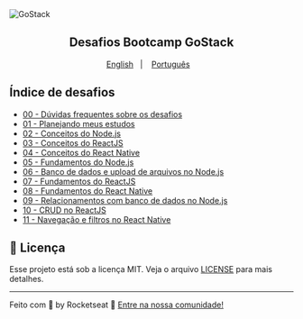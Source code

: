 <img alt="GoStack" src="https://storage.googleapis.com/golden-wind/bootcamp-gostack/header-desafios.png" />
<h2 align="center">
  Desafios Bootcamp GoStack
</h2>

<p align="center">
  <a href="README.en.md">English</a>&nbsp;&nbsp;&nbsp;|&nbsp;&nbsp;&nbsp;
  <a href="README.md">Português</a>&nbsp;&nbsp;&nbsp;
</p>

## Índice de desafios

- [00 - Dúvidas frequentes sobre os desafios](https://github.com/rocketseat/bootcamp-gostack-desafios/tree/master/faq-desafios)
- [01 - Planejando meus estudos](https://github.com/Rocketseat/bootcamp-gostack-desafios/tree/master/desafio-01)
- [02 - Conceitos do Node.js](https://github.com/Rocketseat/bootcamp-gostack-desafios/tree/master/desafio-conceitos-nodejs)
- [03 - Conceitos do ReactJS](https://github.com/Rocketseat/bootcamp-gostack-desafios/tree/master/desafio-conceitos-reactjs)
- [04 - Conceitos do React Native](https://github.com/Rocketseat/bootcamp-gostack-desafios/tree/master/desafio-conceitos-react-native)
- [05 - Fundamentos do Node.js](https://github.com/Rocketseat/bootcamp-gostack-desafios/tree/master/desafio-fundamentos-nodejs)
- [06 - Banco de dados e upload de arquivos no Node.js](https://github.com/Rocketseat/bootcamp-gostack-desafios/tree/master/desafio-database-upload)
- [07 - Fundamentos do ReactJS](https://github.com/Rocketseat/bootcamp-gostack-desafios/tree/master/desafio-fundamentos-reactjs)
- [08 - Fundamentos do React Native](https://github.com/Rocketseat/bootcamp-gostack-desafios/tree/master/desafio-fundamentos-react-native)
- [09 - Relacionamentos com banco de dados no Node.js](https://github.com/Rocketseat/bootcamp-gostack-desafios/tree/master/desafio-database-relations)
- [10 - CRUD no ReactJS](https://github.com/Rocketseat/bootcamp-gostack-desafios/tree/master/desafio-reactjs-crud)
- [11 - Navegação e filtros no React Native](https://github.com/Rocketseat/bootcamp-gostack-desafios/tree/master/desafio-react-native-delivery)

## :memo: Licença

Esse projeto está sob a licença MIT. Veja o arquivo [LICENSE](LICENSE) para mais detalhes.

---

Feito com 💜 by Rocketseat :wave: [Entre na nossa comunidade!](https://discordapp.com/invite/gCRAFhc)
